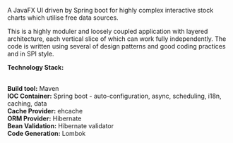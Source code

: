 <p>A JavaFX UI driven by Spring boot for highly complex interactive stock charts which utilise free data sources.</p>
<p>This is a highly moduler and loosely coupled application with layered architecture, each vertical slice of which can work fully independently. The code is written using several of design patterns and good coding practices and in SPI style.</p>

<b>Technology Stack:</b><br><br>

<b>Build tool:</b> Maven<br>
<b>IOC Container:</b> Spring boot - auto-configuration, async, scheduling, i18n, caching, data<br>
<b>Cache Provider:</b> ehcache<br>
<b>ORM Provider:</b> Hibernate<br>
<b>Bean Validation:</b> Hibernate validator<br>
<b>Code Generation:</b> Lombok<br><br>

